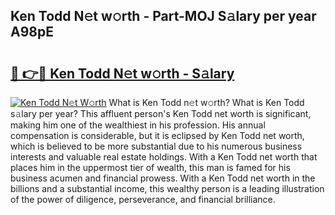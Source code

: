 ## Ken Todd N𝚎t w𝚘rth - Part-MOJ S𝚊lary per year A98pE

# <h2><a href="http://gc4f84.nevu.top/?p=Ken+Todd">🔗 👉🔴 Ken Todd N𝚎t w𝚘rth - S𝚊lary</a></h2>

[![Ken Todd N𝚎t W𝚘rth](https://i.imgur.com/Oavwk0R.jpeg)](http://gc4f84.nevu.top/?p=Ken+Todd)
What is Ken Todd n𝚎t w𝚘rth? What is Ken Todd s𝚊lary per year?
This affluent person's Ken Todd net worth is significant, making him one of the wealthiest in his profession. His annual compensation is considerable, but it is eclipsed by Ken Todd net worth, which is believed to be more substantial due to his numerous business interests and valuable real estate holdings. With a Ken Todd net worth that places him in the uppermost tier of wealth, this man is famed for his business acumen and financial prowess. With a Ken Todd net worth in the billions and a substantial income, this wealthy person is a leading illustration of the power of diligence, perseverance, and financial brilliance.
